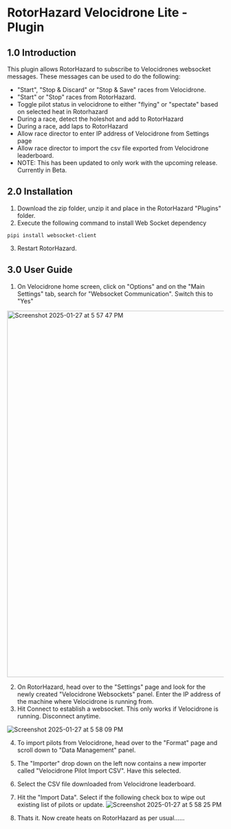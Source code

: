 # RotorHazard Velocidrone Lite - Plugin

## 1.0 Introduction 

This plugin allows RotorHazard to subscribe to Velocidrones websocket messages. These messages can be used to do the following:

* "Start", "Stop & Discard" or "Stop & Save" races from Velocidrone.
* "Start" or "Stop" races from RotorHazard.
* Toggle pilot status in velocidrone to either "flying" or "spectate" based on selected heat in Rotorhazard
* During a race, detect the holeshot and add to RotorHazard
* During a race, add laps to RotorHazard 
* Allow race director to enter IP address of Velocidrone from Settings page
* Allow race director to import the csv file exported from Velocidrone leaderboard.
* NOTE: This has been updated to only work with the upcoming release. Currently in Beta. 

## 2.0 Installation

1. Download the zip folder, unzip it and place in the RotorHazard "Plugins" folder.
2. Execute the following command to install Web Socket dependency

```
pipi install websocket-client
```
3. Restart RotorHazard.

## 3.0 User Guide

1. On Velocidrone home screen, click on "Options" and on the "Main Settings" tab, search for "Websocket Communication". Switch this to "Yes"
<img width="853" alt="Screenshot 2025-01-27 at 5 57 47 PM" src="https://github.com/user-attachments/assets/276a201d-c85f-4028-b52b-b9bcbbd0e158" />

2. On RotorHazard, head over to the "Settings" page and look for the newly created "Velocidrone Websockets" panel. Enter the IP address of the machine where Velocidrone is running from.
3. Hit Connect to establish a websocket. This only works if Velocidrone is running. Disconnect anytime.

![Screenshot 2025-01-27 at 5 58 09 PM](https://github.com/user-attachments/assets/86539060-0a00-406c-a3b4-0b9b51921176)

4. To import pilots from Velocidrone, head over to the "Format" page and scroll down to "Data Management" panel.
5. The "Importer" drop down on the left now contains a new importer called "Velocidrone Pilot Import CSV". Have this selected.
6. Select the CSV file downloaded from Velocidrone leaderboard.
7. Hit the "Import Data". Select if the following check box to wipe out existing list of pilots or update.
![Screenshot 2025-01-27 at 5 58 25 PM](https://github.com/user-attachments/assets/dc10a3a8-83cb-4083-89c3-464d2ac03384)


8. Thats it. Now create heats on RotorHazard as per usual...... 
